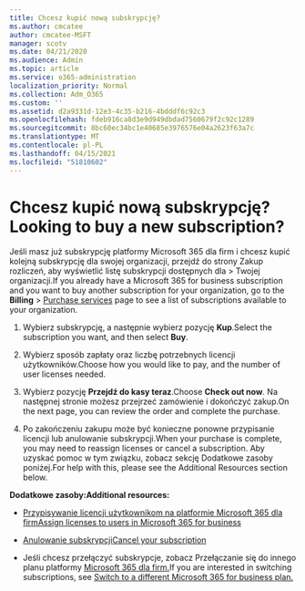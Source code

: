 ```yaml
---
title: Chcesz kupić nową subskrypcję?
ms.author: cmcatee
author: cmcatee-MSFT
manager: scotv
ms.date: 04/21/2020
ms.audience: Admin
ms.topic: article
ms.service: o365-administration
localization_priority: Normal
ms.collection: Adm_O365
ms.custom: ''
ms.assetid: d2a9331d-12e3-4c35-b216-4bdddf6c92c3
ms.openlocfilehash: fdeb916ca8d3e9d949dbdad7560679f2c92c1289
ms.sourcegitcommit: 8bc60ec34bc1e40685e3976576e04a2623f63a7c
ms.translationtype: MT
ms.contentlocale: pl-PL
ms.lasthandoff: 04/15/2021
ms.locfileid: "51810602"
---
```

# <a name="looking-to-buy-a-new-subscription"></a><span data-ttu-id="a8ca5-102">Chcesz kupić nową subskrypcję?</span><span class="sxs-lookup"><span data-stu-id="a8ca5-102">Looking to buy a new subscription?</span></span>

<span data-ttu-id="a8ca5-103">Jeśli masz już subskrypcję platformy Microsoft 365 dla firm i chcesz kupić  kolejną subskrypcję dla swojej organizacji, przejdź do strony Zakup rozliczeń, aby wyświetlić listę subskrypcji dostępnych dla \> [](https://go.microsoft.com/fwlink/p/?linkid=868433) Twojej organizacji.</span><span class="sxs-lookup"><span data-stu-id="a8ca5-103">If you already have a Microsoft 365 for business subscription and you want to buy another subscription for your organization, go to the **Billing** \> [Purchase services](https://go.microsoft.com/fwlink/p/?linkid=868433) page to see a list of subscriptions available to your organization.</span></span>
 
1. <span data-ttu-id="a8ca5-104">Wybierz subskrypcję, a następnie wybierz pozycję **Kup**.</span><span class="sxs-lookup"><span data-stu-id="a8ca5-104">Select the subscription you want, and then select **Buy**.</span></span>

2. <span data-ttu-id="a8ca5-105">Wybierz sposób zapłaty oraz liczbę potrzebnych licencji użytkowników.</span><span class="sxs-lookup"><span data-stu-id="a8ca5-105">Choose how you would like to pay, and the number of user licenses needed.</span></span>

3. <span data-ttu-id="a8ca5-106">Wybierz pozycję **Przejdź do kasy teraz**.</span><span class="sxs-lookup"><span data-stu-id="a8ca5-106">Choose **Check out now**.</span></span> <span data-ttu-id="a8ca5-107">Na następnej stronie możesz przejrzeć zamówienie i dokończyć zakup.</span><span class="sxs-lookup"><span data-stu-id="a8ca5-107">On the next page, you can review the order and complete the purchase.</span></span>

4. <span data-ttu-id="a8ca5-108">Po zakończeniu zakupu może być konieczne ponowne przypisanie licencji lub anulowanie subskrypcji.</span><span class="sxs-lookup"><span data-stu-id="a8ca5-108">When your purchase is complete, you may need to reassign licenses or cancel a subscription.</span></span> <span data-ttu-id="a8ca5-109">Aby uzyskać pomoc w tym związku, zobacz sekcję Dodatkowe zasoby poniżej.</span><span class="sxs-lookup"><span data-stu-id="a8ca5-109">For help with this, please see the Additional Resources section below.</span></span>

 <span data-ttu-id="a8ca5-110">**Dodatkowe zasoby:**</span><span class="sxs-lookup"><span data-stu-id="a8ca5-110">**Additional resources:**</span></span>
  
- [<span data-ttu-id="a8ca5-111">Przypisywanie licencji użytkownikom na platformie Microsoft 365 dla firm</span><span class="sxs-lookup"><span data-stu-id="a8ca5-111">Assign licenses to users in Microsoft 365 for business</span></span>](https://docs.microsoft.com/microsoft-365/admin/add-users/add-users)
    
- [<span data-ttu-id="a8ca5-112">Anulowanie subskrypcji</span><span class="sxs-lookup"><span data-stu-id="a8ca5-112">Cancel your subscription</span></span>](https://docs.microsoft.com/microsoft-365/commerce/subscriptions/cancel-your-subscription)
    
- <span data-ttu-id="a8ca5-113">Jeśli chcesz przełączyć subskrypcje, zobacz Przełączanie się do innego planu platformy [Microsoft 365 dla firm.](https://docs.microsoft.com/microsoft-365/commerce/subscriptions/switch-to-a-different-plan)</span><span class="sxs-lookup"><span data-stu-id="a8ca5-113">If you are interested in switching subscriptions, see [Switch to a different Microsoft 365 for business plan.](https://docs.microsoft.com/microsoft-365/commerce/subscriptions/switch-to-a-different-plan)</span></span>